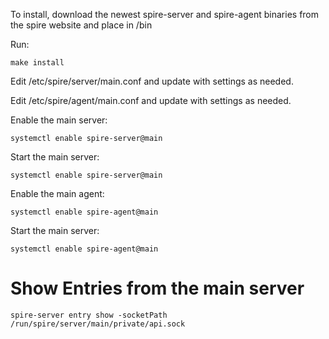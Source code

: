 To install, download the newest spire-server and spire-agent binaries from the spire website and place in /bin

Run:
```
make install
```

Edit /etc/spire/server/main.conf and update with settings as needed.

Edit /etc/spire/agent/main.conf and update with settings as needed.

Enable the main server:

```
systemctl enable spire-server@main
```

Start the main server:

```
systemctl enable spire-server@main
```

Enable the main agent:

```
systemctl enable spire-agent@main
```

Start the main server:

```
systemctl enable spire-agent@main
```


# Show Entries from the main server
```
spire-server entry show -socketPath /run/spire/server/main/private/api.sock
```
